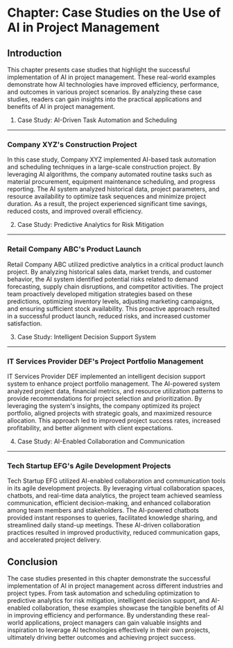 Chapter: Case Studies on the Use of AI in Project Management
============================================================

Introduction
------------

This chapter presents case studies that highlight the successful implementation of AI in project management. These real-world examples demonstrate how AI technologies have improved efficiency, performance, and outcomes in various project scenarios. By analyzing these case studies, readers can gain insights into the practical applications and benefits of AI in project management.

1. Case Study: AI-Driven Task Automation and Scheduling
-------------------------------------------------------

### Company XYZ's Construction Project

In this case study, Company XYZ implemented AI-based task automation and scheduling techniques in a large-scale construction project. By leveraging AI algorithms, the company automated routine tasks such as material procurement, equipment maintenance scheduling, and progress reporting. The AI system analyzed historical data, project parameters, and resource availability to optimize task sequences and minimize project duration. As a result, the project experienced significant time savings, reduced costs, and improved overall efficiency.

2. Case Study: Predictive Analytics for Risk Mitigation
-------------------------------------------------------

### Retail Company ABC's Product Launch

Retail Company ABC utilized predictive analytics in a critical product launch project. By analyzing historical sales data, market trends, and customer behavior, the AI system identified potential risks related to demand forecasting, supply chain disruptions, and competitor activities. The project team proactively developed mitigation strategies based on these predictions, optimizing inventory levels, adjusting marketing campaigns, and ensuring sufficient stock availability. This proactive approach resulted in a successful product launch, reduced risks, and increased customer satisfaction.

3. Case Study: Intelligent Decision Support System
--------------------------------------------------

### IT Services Provider DEF's Project Portfolio Management

IT Services Provider DEF implemented an intelligent decision support system to enhance project portfolio management. The AI-powered system analyzed project data, financial metrics, and resource utilization patterns to provide recommendations for project selection and prioritization. By leveraging the system's insights, the company optimized its project portfolio, aligned projects with strategic goals, and maximized resource allocation. This approach led to improved project success rates, increased profitability, and better alignment with client expectations.

4. Case Study: AI-Enabled Collaboration and Communication
---------------------------------------------------------

### Tech Startup EFG's Agile Development Projects

Tech Startup EFG utilized AI-enabled collaboration and communication tools in its agile development projects. By leveraging virtual collaboration spaces, chatbots, and real-time data analytics, the project team achieved seamless communication, efficient decision-making, and enhanced collaboration among team members and stakeholders. The AI-powered chatbots provided instant responses to queries, facilitated knowledge sharing, and streamlined daily stand-up meetings. These AI-driven collaboration practices resulted in improved productivity, reduced communication gaps, and accelerated project delivery.

Conclusion
----------

The case studies presented in this chapter demonstrate the successful implementation of AI in project management across different industries and project types. From task automation and scheduling optimization to predictive analytics for risk mitigation, intelligent decision support, and AI-enabled collaboration, these examples showcase the tangible benefits of AI in improving efficiency and performance. By understanding these real-world applications, project managers can gain valuable insights and inspiration to leverage AI technologies effectively in their own projects, ultimately driving better outcomes and achieving project success.
